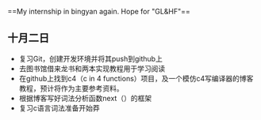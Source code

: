 ==My internship in bingyan again. Hope for "GL&HF"==



## 十月二日

* 复习Git，创建开发环境并将其push到github上
* 去图书馆借来龙书和两本实现教程用于学习阅读
* 在github上找到c4（c in 4 functions）项目，及一个模仿c4写编译器的博客教程，预计将作为主要参考资料。
* 根据博客写好词法分析函数next（）的框架
* 复习c语言词法准备开始莽